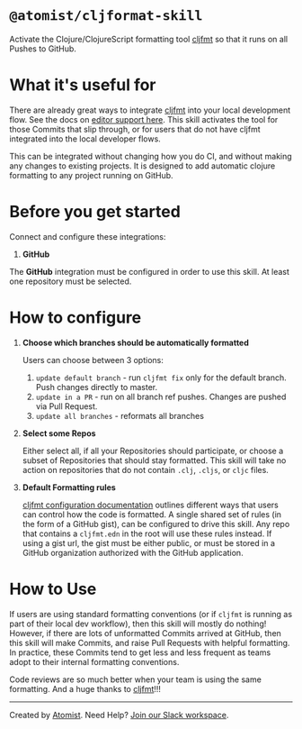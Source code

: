 # `@atomist/cljformat-skill`

<!---atomist-skill-readme:start--->

Activate the Clojure/ClojureScript formatting tool [cljfmt][cljfmt] so that it
runs on all Pushes to GitHub.   
  
# What it's useful for

There are already great ways to integrate [cljfmt][cljfmt] into your local development flow.  See the docs on
[editor support here][editor-support].  This skill activates the tool for those Commits that slip through, or 
for users that do not have cljfmt integrated into the local developer flows.

This can be integrated without changing how you do CI, and without making any changes to existing projects.  It is
designed to add automatic clojure formatting to any project running on GitHub.

# Before you get started

Connect and configure these integrations:

1. **GitHub**

The **GitHub** integration must be configured in order to use this skill. 
At least one repository must be selected. 

# How to configure

1.  **Choose which branches should be automatically formatted**

    Users can choose between 3 options:
    1. `update default branch` - run `cljfmt fix` only for the default branch.  Push changes directly to master.
    2. `update in a PR` - run on all branch ref pushes.  Changes are pushed via Pull Request.
    3. `update all branches` - reformats all branches
        
2.  **Select some Repos**

    Either select all, if all your Repositories should participate, or choose a subset of Repositories that should 
    stay formatted.  This skill will take no action on repositories that do not contain `.clj`, `.cljs`, or `cljc` files.
    
3.  **Default Formatting rules**

    [cljfmt configuration documentation][configuration] outlines different ways that users can control how the code
    is formatted.  A single shared set of rules (in the form of a GitHub gist), can be configured to drive this skill.
    Any repo that contains a `cljfmt.edn` in the root will use these rules instead.  If using a gist url,
    the gist must be either public, or must be stored in a GitHub organization authorized with the GitHub application.

# How to Use

If users are using standard formatting conventions (or if `cljfmt` is running as part of their local dev workflow),
then this skill will mostly do nothing!  However, if there are lots of unformatted Commits arrived at GitHub, then this
skill will make Commits, and raise Pull Requests with helpful formatting.  In practice, these Commits tend to get less
and less frequent as teams adopt to their internal formatting conventions.

Code reviews are so much better when your team is using the same formatting.  And a huge thanks to [cljfmt](cljfmt)!!!

<!---atomist-skill-readme:end--->

---

Created by [Atomist][atomist].
Need Help?  [Join our Slack workspace][slack].

[atomist]: https://atomist.com/ (Atomist - How Teams Deliver Software)
[slack]: https://join.atomist.com/ (Atomist Community Slack)
[cljfmt]: https://github.com/weavejester/cljfmt
[editor-support]: https://github.com/weavejester/cljfmt#editor-support
[configuration]: https://github.com/weavejester/cljfmt#configuration
